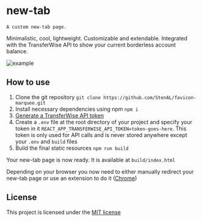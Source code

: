 # new-tab
```
A custom new-tab page.
```
Minimalistic, cool, lightweight. Customizable and extendable. Integrated with the
TransferWise API to show your current borderless account balance.

![example](https://user-images.githubusercontent.com/21343173/79687620-7e7f2100-8240-11ea-8d7a-1824d81dc4ee.png)

## How to use
1. Clone the git repository `git clone https://github.com/StenAL/favicon-marquee.git`
2. Install necessary dependencies using npm `npm i`
3. [Generate a TransferWise API token](https://transferwise.com/help/19/transferwise-for-business/2958229/whats-a-personal-api-token-and-how-do-i-get-one)
4. Create a `.env` file at the root directory of your project and specify your
 token in it `REACT_APP_TRANSFERWISE_API_TOKEN=token-goes-here`. This token
 is only used for API calls and is never stored anywhere except your `.env` and `build` files
5. Build the final static resources `npm run build`

Your new-tab page is now ready. It is available at `build/index.html`

Depending on your browser you now need to either manually redirect your new-tab page
or use an extension to do it ([Chrome](https://chrome.google.com/webstore/detail/new-tab-redirect/icpgjfneehieebagbmdbhnlpiopdcmna))

## License
This project is licensed under the [MIT license](https://github.com/StenAL/new-tab/blob/master/LICENSE)